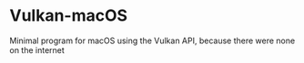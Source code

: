 # Vulkan-macOS
Minimal program for macOS using the Vulkan API, because there were none on the internet
